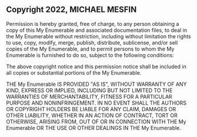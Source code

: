 ## Copyright 2022, MICHAEL MESFIN

Permission is hereby granted, free of charge, to any person obtaining a copy of this My Enumerable and associated documentation files, to deal in the My Enumerable without restriction, including without limitation the rights to use, copy, modify, merge, publish, distribute, sublicense, and/or sell copies of the My Enumerable, and to permit persons to whom the My Enumerable is furnished to do so, subject to the following conditions:

The above copyright notice and this permission notice shall be included in all copies or substantial portions of the My Enumerable.

THE My Enumerable IS PROVIDED "AS IS", WITHOUT WARRANTY OF ANY KIND, EXPRESS OR IMPLIED, INCLUDING BUT NOT LIMITED TO THE WARRANTIES OF MERCHANTABILITY, FITNESS FOR A PARTICULAR PURPOSE AND NONINFRINGEMENT. IN NO EVENT SHALL THE AUTHORS OR COPYRIGHT HOLDERS BE LIABLE FOR ANY CLAIM, DAMAGES OR OTHER LIABILITY, WHETHER IN AN ACTION OF CONTRACT, TORT OR OTHERWISE, ARISING FROM, OUT OF OR IN CONNECTION WITH THE My Enumerable OR THE USE OR OTHER DEALINGS IN THE My Enumerable.
